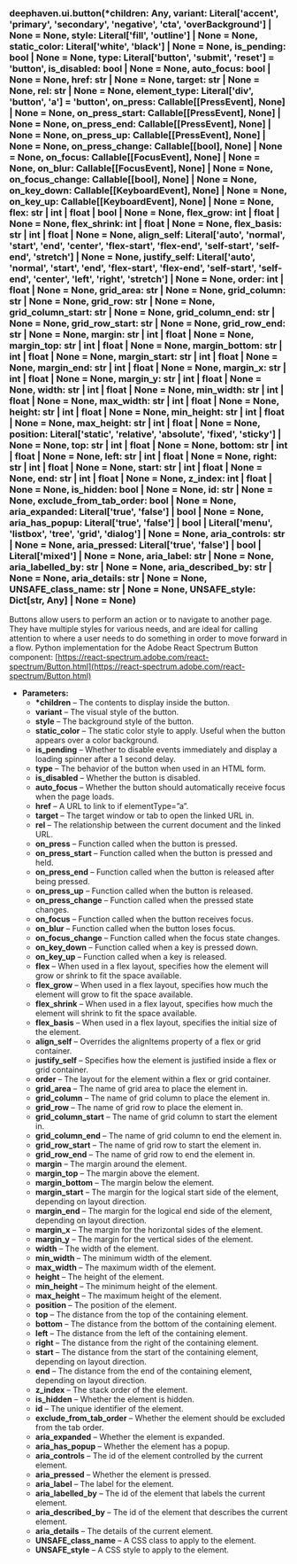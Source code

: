 ### deephaven.ui.button(\*children: Any, variant: Literal['accent', 'primary', 'secondary', 'negative', 'cta', 'overBackground'] | None = None, style: Literal['fill', 'outline'] | None = None, static_color: Literal['white', 'black'] | None = None, is_pending: bool | None = None, type: Literal['button', 'submit', 'reset'] = 'button', is_disabled: bool | None = None, auto_focus: bool | None = None, href: str | None = None, target: str | None = None, rel: str | None = None, element_type: Literal['div', 'button', 'a'] = 'button', on_press: Callable[[PressEvent], None] | None = None, on_press_start: Callable[[PressEvent], None] | None = None, on_press_end: Callable[[PressEvent], None] | None = None, on_press_up: Callable[[PressEvent], None] | None = None, on_press_change: Callable[[bool], None] | None = None, on_focus: Callable[[FocusEvent], None] | None = None, on_blur: Callable[[FocusEvent], None] | None = None, on_focus_change: Callable[[bool], None] | None = None, on_key_down: Callable[[KeyboardEvent], None] | None = None, on_key_up: Callable[[KeyboardEvent], None] | None = None, flex: str | int | float | bool | None = None, flex_grow: int | float | None = None, flex_shrink: int | float | None = None, flex_basis: str | int | float | None = None, align_self: Literal['auto', 'normal', 'start', 'end', 'center', 'flex-start', 'flex-end', 'self-start', 'self-end', 'stretch'] | None = None, justify_self: Literal['auto', 'normal', 'start', 'end', 'flex-start', 'flex-end', 'self-start', 'self-end', 'center', 'left', 'right', 'stretch'] | None = None, order: int | float | None = None, grid_area: str | None = None, grid_column: str | None = None, grid_row: str | None = None, grid_column_start: str | None = None, grid_column_end: str | None = None, grid_row_start: str | None = None, grid_row_end: str | None = None, margin: str | int | float | None = None, margin_top: str | int | float | None = None, margin_bottom: str | int | float | None = None, margin_start: str | int | float | None = None, margin_end: str | int | float | None = None, margin_x: str | int | float | None = None, margin_y: str | int | float | None = None, width: str | int | float | None = None, min_width: str | int | float | None = None, max_width: str | int | float | None = None, height: str | int | float | None = None, min_height: str | int | float | None = None, max_height: str | int | float | None = None, position: Literal['static', 'relative', 'absolute', 'fixed', 'sticky'] | None = None, top: str | int | float | None = None, bottom: str | int | float | None = None, left: str | int | float | None = None, right: str | int | float | None = None, start: str | int | float | None = None, end: str | int | float | None = None, z_index: int | float | None = None, is_hidden: bool | None = None, id: str | None = None, exclude_from_tab_order: bool | None = None, aria_expanded: Literal['true', 'false'] | bool | None = None, aria_has_popup: Literal['true', 'false'] | bool | Literal['menu', 'listbox', 'tree', 'grid', 'dialog'] | None = None, aria_controls: str | None = None, aria_pressed: Literal['true', 'false'] | bool | Literal['mixed'] | None = None, aria_label: str | None = None, aria_labelled_by: str | None = None, aria_described_by: str | None = None, aria_details: str | None = None, UNSAFE_class_name: str | None = None, UNSAFE_style: Dict[str, Any] | None = None)

Buttons allow users to perform an action or to navigate to another page. They have multiple styles for various needs, and are ideal for calling attention to where a user needs to do something in order to move forward in a flow.
Python implementation for the Adobe React Spectrum Button component: [https://react-spectrum.adobe.com/react-spectrum/Button.html](https://react-spectrum.adobe.com/react-spectrum/Button.html)

* **Parameters:**
  * **\*children** – The contents to display inside the button.
  * **variant** – The visual style of the button.
  * **style** – The background style of the button.
  * **static_color** – The static color style to apply. Useful when the button appears over a color background.
  * **is_pending** – Whether to disable events immediately and display a loading spinner after a 1 second delay.
  * **type** – The behavior of the button when used in an HTML form.
  * **is_disabled** – Whether the button is disabled.
  * **auto_focus** – Whether the button should automatically receive focus when the page loads.
  * **href** – A URL to link to if elementType=”a”.
  * **target** – The target window or tab to open the linked URL in.
  * **rel** – The relationship between the current document and the linked URL.
  * **on_press** – Function called when the button is pressed.
  * **on_press_start** – Function called when the button is pressed and held.
  * **on_press_end** – Function called when the button is released after being pressed.
  * **on_press_up** – Function called when the button is released.
  * **on_press_change** – Function called when the pressed state changes.
  * **on_focus** – Function called when the button receives focus.
  * **on_blur** – Function called when the button loses focus.
  * **on_focus_change** – Function called when the focus state changes.
  * **on_key_down** – Function called when a key is pressed down.
  * **on_key_up** – Function called when a key is released.
  * **flex** – When used in a flex layout, specifies how the element will grow or shrink to fit the space available.
  * **flex_grow** – When used in a flex layout, specifies how much the element will grow to fit the space available.
  * **flex_shrink** – When used in a flex layout, specifies how much the element will shrink to fit the space available.
  * **flex_basis** – When used in a flex layout, specifies the initial size of the element.
  * **align_self** – Overrides the alignItems property of a flex or grid container.
  * **justify_self** – Specifies how the element is justified inside a flex or grid container.
  * **order** – The layout for the element within a flex or grid container.
  * **grid_area** – The name of grid area to place the element in.
  * **grid_column** – The name of grid column to place the element in.
  * **grid_row** – The name of grid row to place the element in.
  * **grid_column_start** – The name of grid column to start the element in.
  * **grid_column_end** – The name of grid column to end the element in.
  * **grid_row_start** – The name of grid row to start the element in.
  * **grid_row_end** – The name of grid row to end the element in.
  * **margin** – The margin around the element.
  * **margin_top** – The margin above the element.
  * **margin_bottom** – The margin below the element.
  * **margin_start** – The margin for the logical start side of the element, depending on layout direction.
  * **margin_end** – The margin for the logical end side of the element, depending on layout direction.
  * **margin_x** – The margin for the horizontal sides of the element.
  * **margin_y** – The margin for the vertical sides of the element.
  * **width** – The width of the element.
  * **min_width** – The minimum width of the element.
  * **max_width** – The maximum width of the element.
  * **height** – The height of the element.
  * **min_height** – The minimum height of the element.
  * **max_height** – The maximum height of the element.
  * **position** – The position of the element.
  * **top** – The distance from the top of the containing element.
  * **bottom** – The distance from the bottom of the containing element.
  * **left** – The distance from the left of the containing element.
  * **right** – The distance from the right of the containing element.
  * **start** – The distance from the start of the containing element, depending on layout direction.
  * **end** – The distance from the end of the containing element, depending on layout direction.
  * **z_index** – The stack order of the element.
  * **is_hidden** – Whether the element is hidden.
  * **id** – The unique identifier of the element.
  * **exclude_from_tab_order** – Whether the element should be excluded from the tab order.
  * **aria_expanded** – Whether the element is expanded.
  * **aria_has_popup** – Whether the element has a popup.
  * **aria_controls** – The id of the element controlled by the current element.
  * **aria_pressed** – Whether the element is pressed.
  * **aria_label** – The label for the element.
  * **aria_labelled_by** – The id of the element that labels the current element.
  * **aria_described_by** – The id of the element that describes the current element.
  * **aria_details** – The details of the current element.
  * **UNSAFE_class_name** – A CSS class to apply to the element.
  * **UNSAFE_style** – A CSS style to apply to the element.
